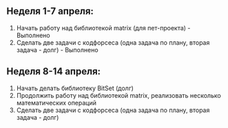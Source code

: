 ## Неделя 1-7 апреля:
1. Начать работу над библиотекой matrix (для пет-проекта) - Выполнено
2. Сделать две задачи с кодфорсеса (одна задача по плану, вторая задача - долг) - Выполнено

## Неделя 8-14 апреля:
1. Начать делать библиотеку BitSet (долг)
2. Продолжить работу над библиотекой matrix, реализовать несколько математических операций
3. Сделать две задачи с кодфорсеса (одна задача по плану, вторая задача - долг)
